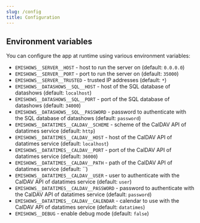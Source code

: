 ```yaml
---
slug: /config
title: Configuration
---
```


## Environment variables

You can configure the app at runtime using various environment variables:

- `EMISHOWS__SERVER__HOST` -
  host to run the server on
  (default: `0.0.0.0`)
- `EMISHOWS__SERVER__PORT` -
  port to run the server on
  (default: `35000`)
- `EMISHOWS__SERVER__TRUSTED` -
  trusted IP addresses
  (default: `*`)
- `EMISHOWS__DATASHOWS__SQL__HOST` -
  host of the SQL database of datashows
  (default: `localhost`)
- `EMISHOWS__DATASHOWS__SQL__PORT` -
  port of the SQL database of datashows
  (default: `34000`)
- `EMISHOWS__DATASHOWS__SQL__PASSWORD` -
  password to authenticate with the SQL database of datashows
  (default: `password`)
- `EMISHOWS__DATATIMES__CALDAV__SCHEME` -
  scheme of the CalDAV API of datatimes service
  (default: `http`)
- `EMISHOWS__DATATIMES__CALDAV__HOST` -
  host of the CalDAV API of datatimes service
  (default: `localhost`)
- `EMISHOWS__DATATIMES__CALDAV__PORT` -
  port of the CalDAV API of datatimes service
  (default: `36000`)
- `EMISHOWS__DATATIMES__CALDAV__PATH` -
  path of the CalDAV API of datatimes service
  (default: ``)
- `EMISHOWS__DATATIMES__CALDAV__USER` -
  user to authenticate with the CalDAV API of datatimes service
  (default: `user`)
- `EMISHOWS__DATATIMES__CALDAV__PASSWORD` -
  password to authenticate with the CalDAV API of datatimes service
  (default: `password`)
- `EMISHOWS__DATATIMES__CALDAV__CALENDAR` -
  calendar to use with the CalDAV API of datatimes service
  (default: `datatimes`)
- `EMISHOWS__DEBUG` -
  enable debug mode
  (default: `false`)
